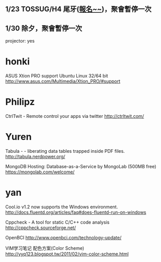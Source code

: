 
## **1/23 TOSSUG/H4 尾牙([報名~~](http://hackingthursday.kktix.cc/events/894c4bda))，聚會暫停一次**

## **1/30 除夕，聚會暫停一次**


projector: yes



# honki

ASUS Xtion PRO
support Ubuntu Linux 32/64 bit
<http://www.asus.com/Multimedia/Xtion_PRO/#support>  

# Philipz

CtrlTwit - Remote control your apps via twitter
<http://ctrltwit.com/>  

# Yuren

Tabula - - liberating data tables trapped inside PDF files.
<http://tabula.nerdpower.org/>  

MongoDB Hosting: Database-as-a-Service by MongoLab (500MB free)
<https://mongolab.com/welcome/>  

# yan

Cool.io v1.2 now supports the Windows environment.
<http://docs.fluentd.org/articles/faq#does-fluentd-run-on-windows>  

Cppcheck - A tool for static C/C++ code analysis
<http://cppcheck.sourceforge.net/>  

OpenBCI
<http://www.openbci.com/technology-update/>  

VIM学习笔记 配色方案(Color Scheme)
<http://yyq123.blogspot.tw/2011/02/vim-color-scheme.html>  